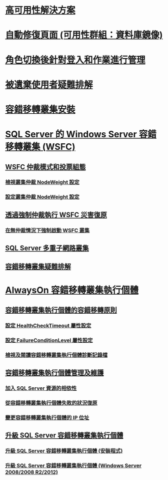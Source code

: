 # [高可用性解決方案](high-availability-solutions-sql-server.md)  
# [自動修復頁面 (可用性群組：資料庫鏡像)](automatic-page-repair-availability-groups-database-mirroring.md)  
# [角色切換後針對登入和作業進行管理](management-of-logins-and-jobs-after-role-switching-sql-server.md)  
# [被遺棄使用者疑難排解](troubleshoot-orphaned-users-sql-server.md)  

# [容錯移轉叢集安裝](install/sql-server-failover-cluster-installation.md)  

# [SQL Server 的 Windows Server 容錯移轉叢集 (WSFC)](windows/windows-server-failover-clustering-wsfc-with-sql-server.md)  
## [WSFC 仲裁模式和投票組態](windows/wsfc-quorum-modes-and-voting-configuration-sql-server.md)  
### [檢視叢集仲裁 NodeWeight 設定](windows/view-cluster-quorum-nodeweight-settings.md)  
### [設定叢集仲裁 NodeWeight 設定](windows/configure-cluster-quorum-nodeweight-settings.md)  
## [透過強制仲裁執行 WSFC 災害復原](windows/wsfc-disaster-recovery-through-forced-quorum-sql-server.md)  
### [在無仲裁情況下強制啟動 WSFC 叢集](windows/force-a-wsfc-cluster-to-start-without-a-quorum.md)  
## [SQL Server 多重子網路叢集](windows/sql-server-multi-subnet-clustering-sql-server.md)  
## [容錯移轉叢集疑難排解](windows/failover-cluster-troubleshooting.md)  

# [AlwaysOn 容錯移轉叢集執行個體](windows/always-on-failover-cluster-instances-sql-server.md)  
## [容錯移轉叢集執行個體的容錯移轉原則](windows/failover-policy-for-failover-cluster-instances.md)  
### [設定 HealthCheckTimeout 屬性設定](windows/configure-healthchecktimeout-property-settings.md)  
### [設定 FailureConditionLevel 屬性設定](windows/configure-failureconditionlevel-property-settings.md)  
### [檢視及閱讀容錯移轉叢集執行個體診斷記錄檔](windows/view-and-read-failover-cluster-instance-diagnostics-log.md)  
## [容錯移轉叢集執行個體管理及維護](windows/failover-cluster-instance-administration-and-maintenance.md)  
### [加入 SQL Server 資源的相依性](windows/add-dependencies-to-a-sql-server-resource.md)  
### [從容錯移轉叢集執行個體失敗的狀況復原](windows/recover-from-failover-cluster-instance-failure.md)  
### [變更容錯移轉叢集執行個體的 IP 位址](windows/change-the-ip-address-of-a-failover-cluster-instance.md)  
## [升級 SQL Server 容錯移轉叢集執行個體](windows/upgrade-a-sql-server-failover-cluster-instance.md)  
### [升級 SQL Server 容錯移轉叢集執行個體 (安裝程式)](windows/upgrade-a-sql-server-failover-cluster-instance-setup.md)
### [升級 SQL Server 容錯移轉叢集執行個體 (Windows Server 2008/2008 R2/2012)](windows/upgrade-sql-server-failover-cluster-instance-2008-2012.md)
